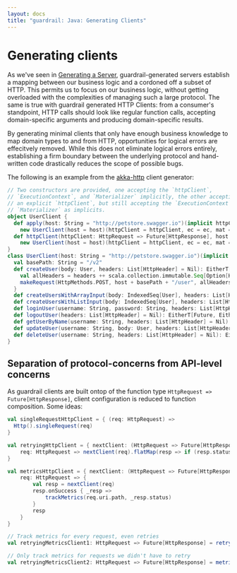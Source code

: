 ```yaml
---
layout: docs
title: "guardrail: Java: Generating Clients"
---
```


Generating clients
==================

As we've seen in [Generating a Server](), guardrail-generated servers establish a mapping between our business logic and a cordoned off a subset of HTTP. This permits us to focus on our business logic, without getting overloaded with the complexities of managing such a large protocol. The same is true with guardrail generated HTTP Clients: from a consumer's standpoint, HTTP calls should look like regular function calls, accepting domain-specific arguments and producing domain-specific results.

By generating minimal clients that only have enough business knowledge to map domain types to and from HTTP, opportunities for logical errors are effecitvely removed. While this does not eliminate logical errors entirely, establishing a firm boundary between the underlying protocol and hand-written code drastically reduces the scope of possible bugs.

The following is an example from the [akka-http](https://github.com/akka/akka-http) client generator:

```scala
// Two constructors are provided, one accepting the `httpClient`,
// `ExecutionContext`, and `Materializer` implicitly, the other accepting
// an explicit `httpClient`, but still accepting the `ExecutionContext` and
// `Materializer` as implicits.
object UserClient {
  def apply(host: String = "http://petstore.swagger.io")(implicit httpClient: HttpRequest => Future[HttpResponse], ec: ExecutionContext, mat: Materializer): UserClient =
    new UserClient(host = host)(httpClient = httpClient, ec = ec, mat = mat)
  def httpClient(httpClient: HttpRequest => Future[HttpResponse], host: String = "http://petstore.swagger.io")(implicit ec: ExecutionContext, mat: Materializer): UserClient =
    new UserClient(host = host)(httpClient = httpClient, ec = ec, mat = mat)
}
class UserClient(host: String = "http://petstore.swagger.io")(implicit httpClient: HttpRequest => Future[HttpResponse], ec: ExecutionContext, mat: Materializer) {
  val basePath: String = "/v2"
  def createUser(body: User, headers: List[HttpHeader] = Nil): EitherT[Future, Either[Throwable, HttpResponse], IgnoredEntity] = {
    val allHeaders = headers ++ scala.collection.immutable.Seq[Option[HttpHeader]]().flatten
    makeRequest(HttpMethods.POST, host + basePath + "/user", allHeaders, body, HttpProtocols.`HTTP/1.1`).flatMap(req => wrap[IgnoredEntity](httpClient, req))
  }
  def createUsersWithArrayInput(body: IndexedSeq[User], headers: List[HttpHeader] = Nil): EitherT[Future, Either[Throwable, HttpResponse], IgnoredEntity] = ...
  def createUsersWithListInput(body: IndexedSeq[User], headers: List[HttpHeader] = Nil): EitherT[Future, Either[Throwable, HttpResponse], IgnoredEntity] = ...
  def loginUser(username: String, password: String, headers: List[HttpHeader] = Nil): EitherT[Future, Either[Throwable, HttpResponse], String] = ...
  def logoutUser(headers: List[HttpHeader] = Nil): EitherT[Future, Either[Throwable, HttpResponse], IgnoredEntity] = ...
  def getUserByName(username: String, headers: List[HttpHeader] = Nil): EitherT[Future, Either[Throwable, HttpResponse], User] = ...
  def updateUser(username: String, body: User, headers: List[HttpHeader] = Nil): EitherT[Future, Either[Throwable, HttpResponse], IgnoredEntity] = ...
  def deleteUser(username: String, headers: List[HttpHeader] = Nil): EitherT[Future, Either[Throwable, HttpResponse], IgnoredEntity] = ...
}
```

Separation of protocol-concerns from API-level concerns
-------------------------------------------------------

As guardrail clients are built ontop of the function type `HttpRequest => Future[HttpResponse]`, client configuration is reduced to function composition. Some ideas:

```scala
val singleRequestHttpClient = { (req: HttpRequest) =>
  Http().singleRequest(req)
}

val retryingHttpClient = { nextClient: (HttpRequest => Future[HttpResponse]) =>
    req: HttpRequest => nextClient(req).flatMap(resp => if (resp.status.intValue >= 500) nextClient(req) else Future.successful(resp))
}

val metricsHttpClient = { nextClient: (HttpRequest => Future[HttpResponse]) =>
    req: HttpRequest => {
        val resp = nextClient(req)
        resp.onSuccess { _resp =>
            trackMetrics(req.uri.path, _resp.status)
        }
        resp
    }
}

// Track metrics for every request, even retries
val retryingMetricsClient1: HttpRequest => Future[HttpResponse] = retryingHttpClient(metricsHttpClient(singleRequestHttpClient))

// Only track metrics for requests we didn't have to retry
val retryingMetricsClient2: HttpRequest => Future[HttpResponse] = metricsHttpClient(retryingHttpClient(singleRequestHttpClient))
```
